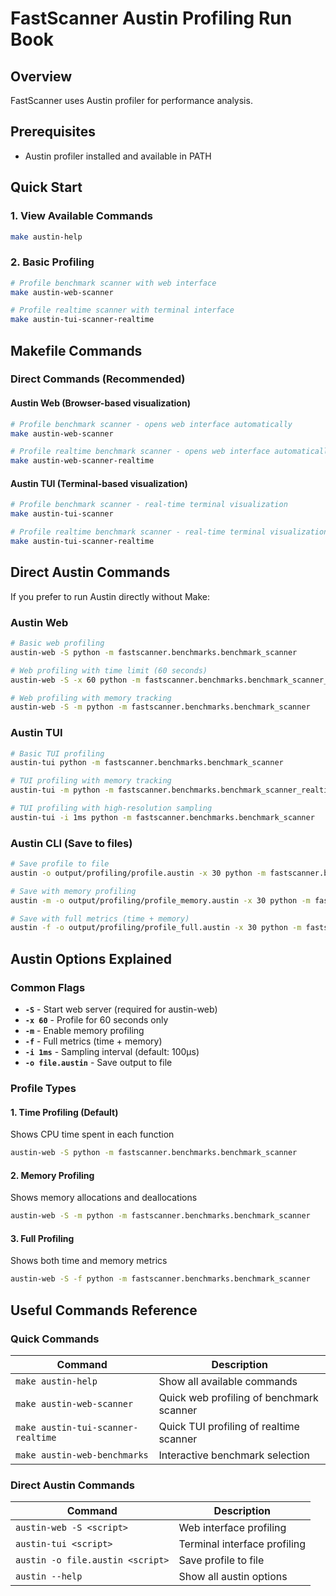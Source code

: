 # FastScanner Austin Profiling Run Book

## Overview

FastScanner uses Austin profiler for performance analysis.

## Prerequisites

- Austin profiler installed and available in PATH


## Quick Start

### 1. View Available Commands
```bash
make austin-help
```

### 2. Basic Profiling
```bash
# Profile benchmark scanner with web interface
make austin-web-scanner

# Profile realtime scanner with terminal interface
make austin-tui-scanner-realtime
```

## Makefile Commands

### Direct Commands (Recommended)

#### Austin Web (Browser-based visualization)
```bash
# Profile benchmark scanner - opens web interface automatically
make austin-web-scanner

# Profile realtime benchmark scanner - opens web interface automatically  
make austin-web-scanner-realtime
```

#### Austin TUI (Terminal-based visualization)
```bash
# Profile benchmark scanner - real-time terminal visualization
make austin-tui-scanner

# Profile realtime benchmark scanner - real-time terminal visualization
make austin-tui-scanner-realtime
```

## Direct Austin Commands

If you prefer to run Austin directly without Make:

### Austin Web
```bash
# Basic web profiling
austin-web -S python -m fastscanner.benchmarks.benchmark_scanner

# Web profiling with time limit (60 seconds)
austin-web -S -x 60 python -m fastscanner.benchmarks.benchmark_scanner_realtime

# Web profiling with memory tracking
austin-web -S -m python -m fastscanner.benchmarks.benchmark_scanner
```

### Austin TUI
```bash
# Basic TUI profiling
austin-tui python -m fastscanner.benchmarks.benchmark_scanner

# TUI profiling with memory tracking
austin-tui -m python -m fastscanner.benchmarks.benchmark_scanner_realtime

# TUI profiling with high-resolution sampling
austin-tui -i 1ms python -m fastscanner.benchmarks.benchmark_scanner
```

### Austin CLI (Save to files)
```bash
# Save profile to file
austin -o output/profiling/profile.austin -x 30 python -m fastscanner.benchmarks.benchmark_scanner

# Save with memory profiling
austin -m -o output/profiling/profile_memory.austin -x 30 python -m fastscanner.benchmarks.benchmark_scanner

# Save with full metrics (time + memory)
austin -f -o output/profiling/profile_full.austin -x 30 python -m fastscanner.benchmarks.benchmark_scanner
```

## Austin Options Explained

### Common Flags
- **`-S`** - Start web server (required for austin-web)
- **`-x 60`** - Profile for 60 seconds only
- **`-m`** - Enable memory profiling
- **`-f`** - Full metrics (time + memory)
- **`-i 1ms`** - Sampling interval (default: 100μs)
- **`-o file.austin`** - Save output to file

### Profile Types

#### 1. Time Profiling (Default)
Shows CPU time spent in each function
```bash
austin-web -S python -m fastscanner.benchmarks.benchmark_scanner
```

#### 2. Memory Profiling
Shows memory allocations and deallocations
```bash
austin-web -S -m python -m fastscanner.benchmarks.benchmark_scanner
```

#### 3. Full Profiling
Shows both time and memory metrics
```bash
austin-web -S -f python -m fastscanner.benchmarks.benchmark_scanner
```

## Useful Commands Reference

### Quick Commands
| Command | Description |
|---------|-------------|
| `make austin-help` | Show all available commands |
| `make austin-web-scanner` | Quick web profiling of benchmark scanner |
| `make austin-tui-scanner-realtime` | Quick TUI profiling of realtime scanner |
| `make austin-web-benchmarks` | Interactive benchmark selection |

### Direct Austin Commands
| Command | Description |
|---------|-------------|
| `austin-web -S <script>` | Web interface profiling |
| `austin-tui <script>` | Terminal interface profiling |
| `austin -o file.austin <script>` | Save profile to file |
| `austin --help` | Show all austin options |
